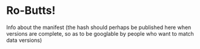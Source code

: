 # Ro-Butts!

Info about the manifest (the hash should perhaps be published here when versions are complete, so as to be googlable by people who want to match data versions)
